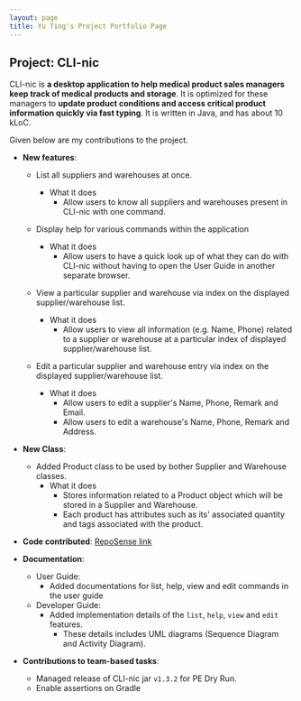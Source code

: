 ```yaml
---
layout: page
title: Yu Ting's Project Portfolio Page
---
```


## Project: CLI-nic

 CLI-nic is **a desktop application to help medical product sales managers keep track of medical products and storage**. It is optimized for these managers to **update product conditions and access critical product information quickly via fast typing**. It is written in Java, and has about 10 kLoC.

Given below are my contributions to the project.

* **New features**:

  * List all suppliers and warehouses at once.
    * What it does
      * Allow users to know all suppliers and warehouses present in CLI-nic with one command.

  * Display help for various commands within the application
    * What it does
      * Allow users to have a quick look up of what they can do with CLI-nic without having to open the User Guide in another separate browser.

  * View a particular supplier and warehouse via index on the displayed supplier/warehouse list.
    * What it does
      * Allow users to view all information (e.g. Name, Phone) related to a supplier or warehouse at a particular index of displayed supplier/warehouse list.

  * Edit a particular supplier and warehouse entry via index on the displayed supplier/warehouse list.
    * What it does
      * Allow users to edit a supplier's Name, Phone, Remark and Email.
      * Allow users to edit a warehouse's Name, Phone, Remark and Address.

* **New Class**:
  * Added Product class to be used by bother Supplier and Warehouse classes.
    * What it does
      * Stores information related to a Product object which will be stored in a Supplier and Warehouse.
      * Each product has attributes such as its' associated quantity and tags associated with the product.

* **Code contributed**: [RepoSense link](https://nus-cs2103-ay2021s1.github.io/tp-dashboard/#breakdown=true&search=tohyuting&sort=groupTitle&sortWithin=title&since=2020-08-14&timeframe=commit&mergegroup=&groupSelect=groupByRepos&checkedFileTypes=docs~functional-code~test-code~other)

* **Documentation**:
  * User Guide:
    * Added documentations for list, help, view and edit commands in the user guide
  * Developer Guide:
    * Added implementation details of the `list`, `help`, `view` and `edit` features.
      * These details includes UML diagrams (Sequence Diagram and Activity Diagram).

* **Contributions to team-based tasks**:
  * Managed release of CLI-nic jar `v1.3.2` for PE Dry Run.
  * Enable assertions on Gradle
